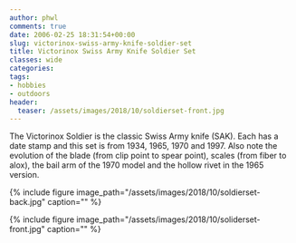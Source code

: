 ```yaml
---
author: phwl
comments: true
date: 2006-02-25 18:31:54+00:00
slug: victorinox-swiss-army-knife-soldier-set
title: Victorinox Swiss Army Knife Soldier Set
classes: wide
categories:
tags:
- hobbies
- outdoors
header:
  teaser: /assets/images/2018/10/soldierset-front.jpg
---
```


The Victorinox Soldier is the classic Swiss Army knife (SAK). Each has a date stamp and this set is from 1934, 1965, 1970 and 1997. Also note the evolution of the blade (from clip point to spear point), scales (from fiber to alox), the bail arm of the 1970 model and the hollow rivet in the 1965 version.

{% include figure image_path="/assets/images/2018/10/soldierset-back.jpg" caption="" %}

{% include figure image_path="/assets/images/2018/10/soliderset-front.jpg" caption="" %}
